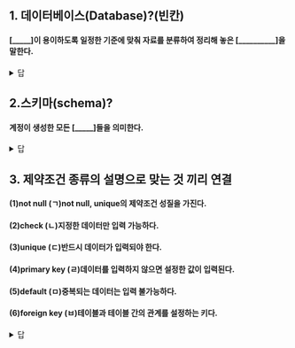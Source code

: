 ## 1. 데이터베이스(Database)?(빈칸)
#### [_____]이 용이하도록 일정한 기준에 맞춰 자료를 분류하여 정리해 놓은 [__________]을 말한다.

<details>
<summary>답</summary>
<div markdown="1">       
 검색, 자료의 집합
</div>
</details>

## 2.스키마(schema)?
#### 계정이 생성한 모든 [_____]들을 의미한다.

<details>
<summary>답</summary>
<div markdown="1">       
객체
</div>
</details>

## 3.  제약조건 종류의 설명으로 맞는 것 끼리 연결
#### (1)not null                   (ㄱ)not null, unique의 제약조건 성질을 가진다.
#### (2)check	                    	(ㄴ)지정한 데이터만 입력 가능하다.
#### (3)unique	                  		(ㄷ)반드시 데이터가 입력되야 한다.
#### (4)primary key              		(ㄹ)데이터를 입력하지 않으면 설정한 값이 입력된다.
#### (5)default			                 (ㅁ)중복되는 데이터는 입력 불가능하다.
#### (6)foreign key	              	(ㅂ)테이블과 테이블 간의 관계를 설정하는 키다.

<details>
<summary>답</summary>
<div markdown="1">       
(1,ㄷ) (2,ㄴ) (3,ㅁ) (4,ㄱ) (5,ㄹ) (6,ㅂ)
</div>
</details>
